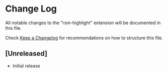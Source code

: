 # Change Log

All notable changes to the "rsm-highlight" extension will be documented in this file.

Check [Keep a Changelog](http://keepachangelog.com/) for recommendations on how to structure this file.

## [Unreleased]

- Initial release